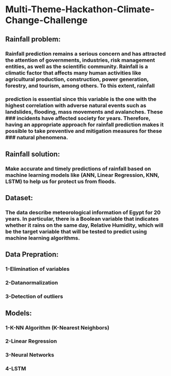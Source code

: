 # Multi-Theme-Hackathon-Climate-Change-Challenge

## Rainfall problem:
### Rainfall prediction remains a serious concern and has attracted the attention of governments, industries, risk management entities, as well as the scientific community. Rainfall is  a climatic factor that affects many human activities like agricultural production, construction, power generation, forestry, and tourism, among others. To this extent, rainfall 
### prediction is essential since this variable is the one with the highest correlation with adverse natural events such as landslides, flooding, mass movements and avalanches. These ### incidents have affected society for years. Therefore, having an appropriate approach for rainfall prediction makes it possible to take preventive and mitigation measures for these ### natural phenomena.

## Rainfall solution:
### Make accurate and timely predictions of rainfall based on machine learning models like (ANN, Linear Regression, KNN, LSTM) to help us for protect us from floods.

## Dataset:
### The data describe meteorological information of Egypt for 20 years. In particular, there is a Boolean variable that indicates whether it rains on the same day, Relative Humidity,  which will be the target variable that will be tested to predict using machine learning algorithms.

## Data Prepration:
### 1-Elimination of variables
###   2-Datanormalization
###   3-Detection of outliers
## Models:
###      1-K-NN Algorithm (K-Nearest Neighbors)
###        2-Linear Regression
###       3-Neural Networks
###       4-LSTM



